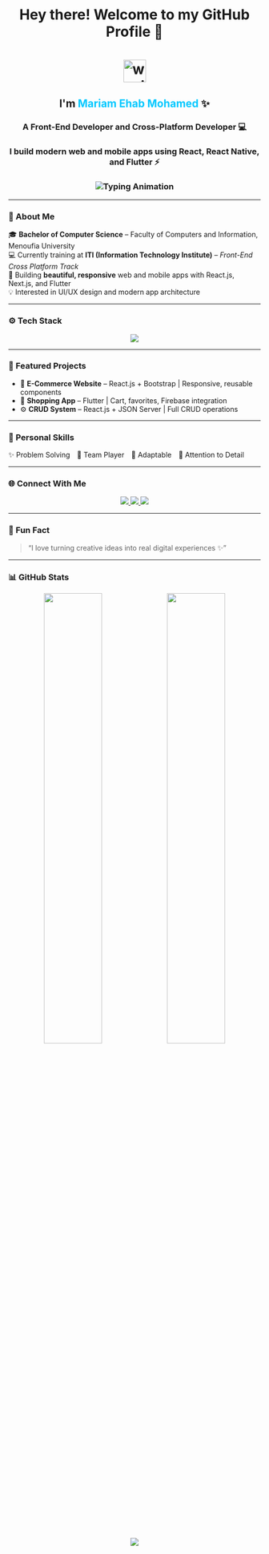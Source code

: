 <!-- 👋 Static Welcome Message -->
<h1 align="center">
  Hey there! Welcome to my GitHub Profile 👋
</h1>

<!-- ✨ Static Name Section -->
<!-- 👋 Animated Hand -->
<h1 align="center">
  <img src="https://em-content.zobj.net/source/microsoft-teams/363/waving-hand_1f44b.png" width="45px" alt="waving hand" />
</h1>

<!-- ✨ Name Section -->
<h2 align="center">
  I'm <span style="color:#00C8FF;">Mariam Ehab Mohamed</span> ✨
</h2>

<!-- 💻 Role -->
<h3 align="center">
  A Front-End Developer and Cross-Platform Developer 💻
</h3>

<!-- ⚡ Description -->
<h3 align="center">
  I build modern web and mobile apps using <b>React</b>, <b>React Native</b>, and <b>Flutter</b> ⚡
</h3>


<!-- ⚡ Animated Role Section -->
<h3 align="center">
  <img src="https://readme-typing-svg.herokuapp.com?font=Poppins&weight=600&size=24&duration=3000&pause=800&color=00BFFF&center=true&vCenter=true&width=850&lines=Front-End+Developer+💻;Cross-Platform+Developer+📱;Using+React%2C+React+Native%2C+and+Flutter+⚡;Building+Modern+Apps+with+Beautiful+UI+🎨" alt="Typing Animation" />
</h3>



---

### 🌸 About Me  
🎓 **Bachelor of Computer Science** – Faculty of Computers and Information, Menoufia University  
💻 Currently training at **ITI (Information Technology Institute)** – *Front-End Cross Platform Track*  
🚀 Building **beautiful, responsive** web and mobile apps with React.js, Next.js, and Flutter  
💡 Interested in UI/UX design and modern app architecture  

---

### ⚙️ Tech Stack  
<p align="center">
  <img src="https://skillicons.dev/icons?i=html,css,js,ts,react,nextjs,flutter,bootstrap,firebase,git,github,figma,vscode&theme=light" />
</p>

---

### 💼 Featured Projects  
- 🌿 **E-Commerce Website** – React.js + Bootstrap | Responsive, reusable components  
- 📱 **Shopping App** – Flutter | Cart, favorites, Firebase integration  
- ⚙️ **CRUD System** – React.js + JSON Server | Full CRUD operations  

---

### 🧠 Personal Skills  
✨ Problem Solving 🤝 Team Player 🔁 Adaptable 🎯 Attention to Detail  

---

### 🌐 Connect With Me  
<p align="center">
  <a href=" https://www.linkedin.com/in/mariam-ehab-1664681b8/" target="_blank">
    <img src="https://img.shields.io/badge/LinkedIn-0077B5?style=for-the-badge&logo=linkedin&logoColor=white"/>
  </a>
  <a href="mailto:mariam.ehabsarhan@gmail.com">
    <img src="https://img.shields.io/badge/Email-D14836?style=for-the-badge&logo=gmail&logoColor=white"/>
  </a>
  <a href="https://github.com/Mariam433477" target="_blank">
    <img src="https://img.shields.io/badge/GitHub-181717?style=for-the-badge&logo=github&logoColor=white"/>
  </a>
</p>

---

### 🧩 Fun Fact  
> “I love turning creative ideas into real digital experiences ✨”

---

### 📊 GitHub Stats  
<p align="center">
  <img width="48%" src="https://github-readme-stats.vercel.app/api?username=your-github-username&show_icons=true&theme=tokyonight" />
  <img width="48%" src="https://github-readme-streak-stats.herokuapp.com/?user=your-github-username&theme=tokyonight" />
</p>

<!-- Animated Wave -->
<p align="center">
  <img src="https://capsule-render.vercel.app/api?type=waving&color=00C8FF&height=100&section=footer"/>
</p>

